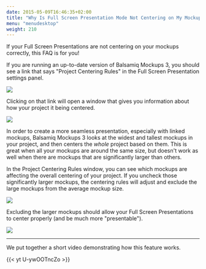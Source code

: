 ```yaml
---
date: 2015-05-09T16:46:35+02:00
title: "Why Is Full Screen Presentation Mode Not Centering on My Mockups?"
menu: "menudesktop"
weight: 210
---
```

If your Full Screen Presentations are not centering on your mockups correctly, this FAQ is for you!

If you are running an up-to-date version of Balsamiq Mockups 3, you should see a link that says "Project Centering Rules" in the Full Screen Presentation settings panel.

![](https://media.balsamiq.com/img/support/docs/m4d/b3/fullscreen-centering_rules_link.png)

Clicking on that link will open a window that gives you information about how your project it being centered.

![](https://media.balsamiq.com/img/support/docs/m4d/b3/fullscreen-centering_rules_default.png)

In order to create a more seamless presentation, especially with linked mockups, Balsamiq Mockups 3 looks at the widest and tallest mockups in your project, and then centers the *whole* project based on them. This is great when all your mockups are around the same size, but doesn't work as well when there are mockups that are significantly larger than others.

In the Project Centering Rules window, you can see which mockups are affecting the overall centering of your project. If you uncheck those significantly larger mockups, the centering rules will adjust and exclude the large mockups from the average mockup size.

![](https://media.balsamiq.com/img/support/docs/m4d/b3/fullscreen-centering_rules_changed.png)

Excluding the larger mockups should allow your Full Screen Presentations to center properly (and be much more "presentable").

![](https://media.balsamiq.com/img/support/docs/m4d/b3/fullscreen-centering_rules_after.png)

---

We put together a short video demonstrating how this feature works.

{{< yt U-ywOOTncZo >}}
